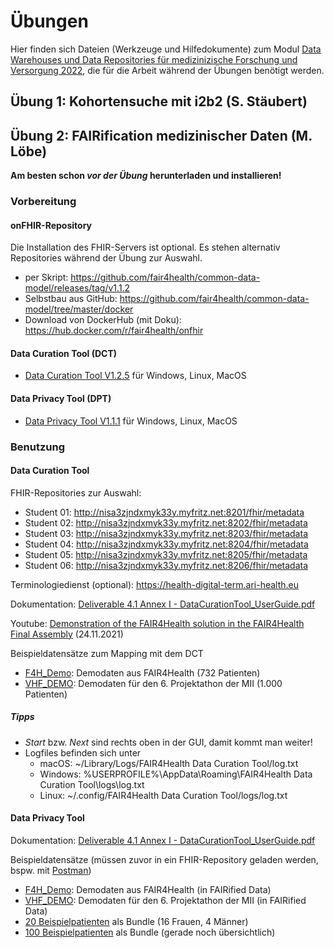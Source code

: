 # Übungen

Hier finden sich Dateien (Werkzeuge und Hilfedokumente) zum Modul [Data Warehouses und Data Repositories für medizinizische Forschung und Versorgung 2022](https://moodle2.uni-leipzig.de/course/view.php?id=36862/), die für die Arbeit während der Übungen benötigt werden.

## Übung 1: Kohortensuche mit i2b2 (S. Stäubert)

## Übung 2: FAIRification medizinischer Daten (M. Löbe)
**Am besten schon *vor der Übung* herunterladen und installieren!**

### Vorbereitung
#### onFHIR-Repository
Die Installation des FHIR-Servers ist optional. Es stehen alternativ Repositories während der Übung zur Auswahl.

- per Skript: https://github.com/fair4health/common-data-model/releases/tag/v1.1.2
- Selbstbau aus GitHub: https://github.com/fair4health/common-data-model/tree/master/docker
- Download von DockerHub (mit Doku): https://hub.docker.com/r/fair4health/onfhir

#### Data Curation Tool (DCT)
- [Data Curation Tool V1.2.5](https://github.com/fair4health/data-curation-tool/releases) für Windows, Linux, MacOS

#### Data Privacy Tool (DPT)
- [Data Privacy Tool  V1.1.1](https://github.com/fair4health/data-privacy-tool/releases) für Windows, Linux, MacOS

### Benutzung

#### Data Curation Tool
FHIR-Repositories zur Auswahl:
- Student 01: http://nisa3zjndxmyk33y.myfritz.net:8201/fhir/metadata
- Student 02: http://nisa3zjndxmyk33y.myfritz.net:8202/fhir/metadata
- Student 03: http://nisa3zjndxmyk33y.myfritz.net:8203/fhir/metadata
- Student 04: http://nisa3zjndxmyk33y.myfritz.net:8204/fhir/metadata
- Student 05: http://nisa3zjndxmyk33y.myfritz.net:8205/fhir/metadata
- Student 06: http://nisa3zjndxmyk33y.myfritz.net:8206/fhir/metadata

Terminologiedienst (optional): https://health-digital-term.ari-health.eu

Dokumentation: [Deliverable 4.1 Annex I - DataCurationTool_UserGuide.pdf](Anleitungen/D4.1-Annex-I_DataCurationTool_UserGuide.pdf)

Youtube: [Demonstration of the FAIR4Health solution in the FAIR4Health Final Assembly](https://www.youtube.com/watch?v=1nwcxeqiwAw) (24.11.2021)

Beispieldatensätze zum Mapping mit dem DCT
- [F4H_Demo](Demodaten/F4H_DEMO.zip): Demodaten aus FAIR4Health (732 Patienten)
- [VHF_DEMO](Demodaten/VHF_DEMO.zip): Demodaten für den 6. Projektathon der MII (1.000 Patienten)

##### Tipps
- *Start* bzw. *Next* sind rechts oben in der GUI, damit kommt man weiter!
- Logfiles befinden sich unter
  - macOS: ~/Library/Logs/FAIR4Health Data Curation Tool/log.txt
  - Windows: %USERPROFILE%\AppData\Roaming\FAIR4Health Data Curation Tool\logs\log.txt
  - Linux: ~/.config/FAIR4Health Data Curation Tool/logs/log.txt

#### Data Privacy Tool

Dokumentation: [Deliverable 4.1 Annex I - DataCurationTool_UserGuide.pdf](Anleitungen/D4.1-Annex-II_DataPrivacyTool_UserGuide.pdf)

Beispieldatensätze (müssen zuvor in ein FHIR-Repository geladen werden, bspw. mit [Postman](https://www.postman.com/))
- [F4H_Demo](Demodaten/F4H_DEMO.zip): Demodaten aus FAIR4Health (in FAIRified Data)
- [VHF_DEMO](Demodaten/VHF_DEMO.zip): Demodaten für den 6. Projektathon der MII (in FAIRified Data)
- [20 Beispielpatienten](Demodaten/20patients.json) als Bundle (16 Frauen, 4 Männer)
- [100 Beispielpatienten](Demodaten/100patients.json) als Bundle (gerade noch übersichtlich)